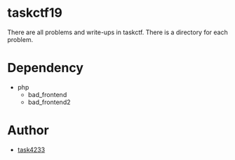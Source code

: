 # taskctf19

There are all problems and write-ups in taskctf.
There is a directory for each problem.

# Dependency
 - php
   - bad_frontend
   - bad_frontend2

# Author
 - [task4233](https://github.com/task4233)
